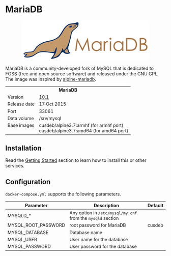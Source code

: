 # MariaDB

<p align="center">
    <img src="logo.png" width="400">
</p>

MariaDB is a community-developed fork of MySQL that is dedicated to FOSS (free and open source software) and released under the GNU GPL. The image was inspired by [alpine-mariadb](https://bitbucket.org/yobasystems/alpine-mariadb).

<table>
  <tr>
    <td align="center" colspan="2"><b>MariaDB</b></td>
  </tr>
  <tr>
    <td>Version</td>
    <td><a href="https://mariadb.org/mariadb-10-1-is-stable-ga/">10.1</a></td>
  </tr>
  <tr>
    <td>Release date</td>
    <td>17 Oct 2015</td>
  </tr>
  <tr>
    <td>Port</td>
    <td>33061</td>
  </tr> 
  <tr>
    <td>Data volume</td>
    <td>/srv/mysql</td>
  </tr> 
  <tr>
    <td valign="top">Base images</td>
    <td>
        cusdeb/alpine3.7:armhf (for armhf port)<br>
        cusdeb/alpine3.7:amd64 (for amd64 port)
    </td>
  </tr>
</table>

## Installation

Read the [Getting Started](https://github.com/tolstoyevsky/mmb#getting-started) section to learn how to install this or other services.

## Configuration

`docker-compose.yml` supports the following parameters.

| Parameter | Description | Default |
| --- | --- | --- |
| MYSQLD_*            | Any option in `/etc/mysql/my.cnf` from the `mysqld` section |        |
| MYSQL_ROOT_PASSWORD | root password for MariaDB                                   | cusdeb |
| MYSQL_DATABASE      | Database name                                               |        |
| MYSQL_USER          | User name for the database                                  |        |
| MYSQL_PASSWORD      | User password for the database                              |        |
